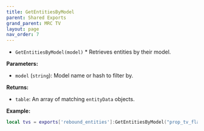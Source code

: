```yaml
--- 
title: GetEntitiesByModel 
parent: Shared Exports 
grand_parent: MRC TV 
layout: page
nav_order: 7
--- 
```

* `GetEntitiesByModel(model)` *
Retrieves entities by their model.

**Parameters:**
- `model` (`string`): Model name or hash to filter by.

**Returns:**
- `table`: An array of matching `entityData` objects.

**Example:**
```lua
local tvs = exports['rebound_entities']:GetEntitiesByModel("prop_tv_flat_01")
```
